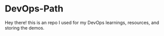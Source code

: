 # DevOps-Path
Hey there! this is an repo I used for my DevOps learnings, resources, and storing the demos.
